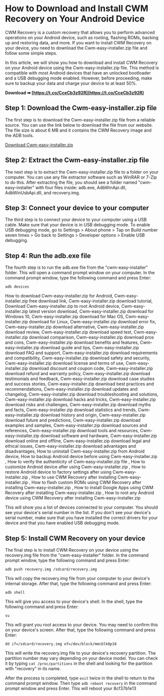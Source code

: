 
 
# How to Download and Install CWM Recovery on Your Android Device
 
CWM Recovery is a custom recovery that allows you to perform advanced operations on your Android device, such as rooting, flashing ROMs, backing up and restoring data, and more. If you want to install CWM Recovery on your device, you need to download the Cwm-easy-installer.zip file and follow some simple steps.
 
In this article, we will show you how to download and install CWM Recovery on your Android device using the Cwm-easy-installer.zip file. This method is compatible with most Android devices that have an unlocked bootloader and a USB debugging mode enabled. However, before proceeding, make sure to backup your data and charge your device to at least 50%.
 
**Download ➡ [https://t.co/CceCb3z92R](https://t.co/CceCb3z92R)**


 
## Step 1: Download the Cwm-easy-installer.zip file
 
The first step is to download the Cwm-easy-installer.zip file from a reliable source. You can use the link below to download the file from our website. The file size is about 6 MB and it contains the CWM Recovery image and the ADB tools.
 
[Download Cwm-easy-installer.zip](https://www.example.com/cwm-easy-installer.zip)
 
## Step 2: Extract the Cwm-easy-installer.zip file
 
The next step is to extract the Cwm-easy-installer.zip file to a folder on your computer. You can use any file extractor software such as WinRAR or 7-Zip to do this. After extracting the file, you should see a folder named "cwm-easy-installer" with four files inside: adb.exe, AdbWinApi.dll, AdbWinUsbApi.dll, and recovery.img.
 
## Step 3: Connect your device to your computer
 
The third step is to connect your device to your computer using a USB cable. Make sure that your device is in USB debugging mode. To enable USB debugging mode, go to Settings > About phone > Tap on Build number seven times > Go back to Settings > Developer options > Enable USB debugging.
 
## Step 4: Run the adb.exe file
 
The fourth step is to run the adb.exe file from the "cwm-easy-installer" folder. This will open a command prompt window on your computer. In the command prompt window, type the following command and press Enter:
 
`adb devices`
 
How to download Cwm-easy-installer.zip for Android,  Cwm-easy-installer.zip free download link,  Cwm-easy-installer.zip download tutorial,  Download Cwm-easy-installer.zip to root Android device,  Cwm-easy-installer.zip latest version download,  Cwm-easy-installer.zip download for Windows 10,  Cwm-easy-installer.zip download for Mac OS,  Cwm-easy-installer.zip download for Linux,  Cwm-easy-installer.zip download error fix,  Cwm-easy-installer.zip download alternative,  Cwm-easy-installer.zip download review,  Cwm-easy-installer.zip download speed test,  Cwm-easy-installer.zip download comparison,  Cwm-easy-installer.zip download pros and cons,  Cwm-easy-installer.zip download benefits and features,  Cwm-easy-installer.zip download guide and tips,  Cwm-easy-installer.zip download FAQ and support,  Cwm-easy-installer.zip download requirements and compatibility,  Cwm-easy-installer.zip download safety and security,  Cwm-easy-installer.zip download license and terms of use,  Cwm-easy-installer.zip download discount and coupon code,  Cwm-easy-installer.zip download refund and warranty policy,  Cwm-easy-installer.zip download testimonials and feedback,  Cwm-easy-installer.zip download case studies and success stories,  Cwm-easy-installer.zip download best practices and recommendations,  Cwm-easy-installer.zip download updates and changelog,  Cwm-easy-installer.zip download troubleshooting and solutions,  Cwm-easy-installer.zip download hacks and tricks,  Cwm-easy-installer.zip download risks and challenges,  Cwm-easy-installer.zip download myths and facts,  Cwm-easy-installer.zip download statistics and trends,  Cwm-easy-installer.zip download history and origin,  Cwm-easy-installer.zip download future and predictions,  Cwm-easy-installer.zip download examples and samples,  Cwm-easy-installer.zip download sources and references,  Cwm-easy-installer.zip download tools and resources,  Cwm-easy-installer.zip download software and hardware,  Cwm-easy-installer.zip download online and offline,  Cwm-easy-installer.zip download legal and ethical issues,  Cwm-easy-installer.zip download advantages and disadvantages,  How to uninstall Cwm-easy-installer.zip from Android device,  How to backup Android device before using Cwm-easy-installer.zip ,  How to verify the authenticity of Cwm-easy-installer.zip file ,  How to customize Android device after using Cwm-easy-installer.zip ,  How to restore Android device to factory settings after using Cwm-easy-installer.zip ,  How to use CWM Recovery after installing Cwm-easy-installer.zip ,  How to flash custom ROMs using CWM Recovery after installing Cwm-easy-installer.zip ,  How to install Google Apps using CWM Recovery after installing Cwm-easy-installer.zip ,  How to root any Android device using CWM Recovery after installing Cwm-easy-installer.zip
 
This will show you a list of devices connected to your computer. You should see your device's serial number in the list. If you don't see your device's serial number, make sure that you have installed the correct drivers for your device and that you have enabled USB debugging mode.
 
## Step 5: Install CWM Recovery on your device
 
The final step is to install CWM Recovery on your device using the recovery.img file from the "cwm-easy-installer" folder. In the command prompt window, type the following command and press Enter:
 
`adb push recovery.img /sdcard/recovery.img`
 
This will copy the recovery.img file from your computer to your device's internal storage. After that, type the following command and press Enter:
 
`adb shell`
 
This will give you access to your device's shell. In the shell, type the following command and press Enter:
 
`su`
 
This will grant you root access to your device. You may need to confirm this on your device's screen. After that, type the following command and press Enter:
 
`dd if=/sdcard/recovery.img of=/dev/block/mmcblk0p18`
 
This will write the recovery.img file to your device's recovery partition. The partition number may vary depending on your device model. You can check it by typing `cat /proc/partitions` in the shell and looking for the partition with "recovery" in its name.
 
After the process is completed, type `exit` twice in the shell to return to the command prompt window. Then type `adb reboot recovery` in the command prompt window and press Enter. This will reboot your
 8cf37b1e13
 
